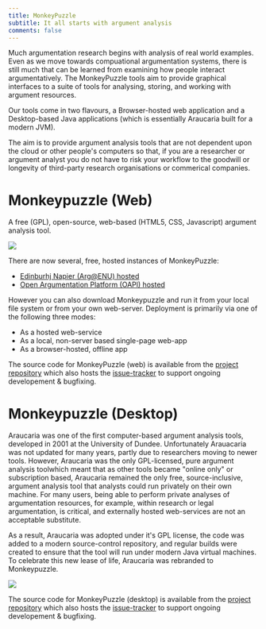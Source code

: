 ```yaml
---
title: MonkeyPuzzle
subtitle: It all starts with argument analysis
comments: false
---
```


Much argumentation research begins with analysis of real world examples. Even as we move towards compuational argumentation systems, there is still much that can be learned from examining how people interact argumentatively. The MonkeyPuzzle tools aim to provide graphical interfaces to a suite of tools for analysing, storing, and working with argument resources.


Our tools come in two flavours, a Browser-hosted web application and a Desktop-based Java applications (which is essentially Araucaria built for a modern JVM).

The aim is to provide argument analysis tools that are not dependent upon the cloud or other people's computers so that, if you are a researcher or argument analyst you do not have to risk your workflow to the goodwill or longevity of third-party research organisations or commerical companies.

# Monkeypuzzle (Web)

A free (GPL), open-source, web-based (HTML5, CSS, Javascript) argument analysis tool.

![](/images/monkeypuzzle.png)


There are now several, free, hosted instances of MonkeyPuzzle:

* [Edinburhj Napier (Arg@ENU) hosted](http://arg.napier.ac.uk/monkeypuzzle/)
* [Open Argumentation Platform (OAPl) hosted](https://open-argumentation.github.io/MonkeyPuzzle/index.html)

    
However you can also download Monkeypuzzle and run it from your local file system or from your own web-server. Deployment is primarily via one of the following three modes:

* As a hosted web-service
* As a local, non-server based single-page web-app
* As a browser-hosted, offline app

The source code for MonkeyPuzzle (web) is available from the [project repository](https://github.com/Open-Argumentation/MonkeyPuzzle) which also hosts the [issue-tracker](https://github.com/Open-Argumentation/MonkeyPuzzle/issues) to support ongoing developement & bugfixing.  

# Monkeypuzzle (Desktop)

Araucaria was one of the first computer-based argument analysis tools, developed in 2001 at the University of Dundee. Unfortunately Arauacaria was not updated for many years, partly due to researchers moving to newer tools. However, Araucaria was the only GPL-licensed, pure argument analysis toolwhich meant that as other tools became "online only" or subscription based, Araucaria remained the only free, source-inclusive, argument analysis tool that analysts could run privately on their own machine. For many users, being able to perform private analyses of argumentation resources, for example, within research or legal argumentation, is critical, and externally hosted web-services are not an acceptable substitute.

As a result, Araucaria was adopted under it's GPL license, the code was added to a modern source-control repository, and regular builds were created to ensure that the tool will run under modern Java virtual machines. To celebrate this new lease of life, Araucaria was rebranded to Monkeypuzzle.

![](/images/araucaria.png)

The source code for MonkeyPuzzle (desktop) is available from the [project repository](https://github.com/ARG-ENU/monkeypuzzle_desktop) which also hosts the [issue-tracker](https://github.com/ARG-ENU/monkeypuzzle_desktop/issues) to support ongoing developement & bugfixing.

